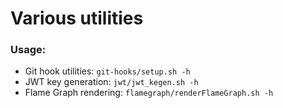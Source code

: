 # Various utilities

### Usage:

- Git hook utilities: `git-hooks/setup.sh -h`
- JWT key generation: `jwt/jwt_kegen.sh -h`
- Flame Graph rendering: `flamegraph/renderFlameGraph.sh -h`
